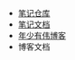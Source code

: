 <!-- _navbar.md 导航栏 -->

* [笔记仓库](https://gitee.com/wwxw/wxw-document) 
* [笔记文档](wwxw.gitee.io/wxw-document) 
* [年少有伟博客](https://blog.wxw.plus/)  
* 博客文档


